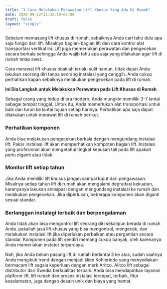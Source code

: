 ```yaml
---
title: "3 Cara Melakukan Perawatan Lift Khusus Yang Ada Di Rumah"
date: 2020-09-12T11:42:18+07:00
draft: false
layout: "single"
---
```


Sebelum memasang lift khusus di rumah, sebaiknya Anda cari tahu dulu apa saja fungsi dari lift. Misalnya bagian-bagian lift dan cara kontrol alat transportasi vertikal ini. Lift juga memerlukan perawatan dan pengecekan secara berkala sehingga Anda wajib tahu apa saja yang dilakukan agar lift di rumah tetap awet.

Cara merawat lift khusus tidaklah terlalu sulit namun, tidak dapat Anda lakukan seorang diri tanpa seorang instalasi yang canggih. Anda cukup perhatikan kapan sebaiknya melakukan pengecekan pada lift di rumah.

**Ini Dia Langkah untuk Melakukan Perawatan pada Lift Khusus di Rumah**

Sebagai orang yang hidup di era modern, Anda mungkin memiliki 3-7 lantai sebagai tempat tinggal. Untuk itu, Anda memerlukan alat transportasi untuk baik dan turun ke lantai tujuan setiap harinya. Perhatikan apa saja dapat dilakukan untuk merawat lift di rumah berikut.

### Perhatikan komponen

Anda bisa melakukan pengecekan berkala dengan mengundang instalasi lift. Pakar instalasi lift akan memperhatikan kompoten bagian lift. Instalasi yang profesional akan mengetahui tingkat keausan tali pada lift apakah perlu diganti atau tidak.

### Monitor lift setiap tahun

Jika Anda memiliki lift khusus jangan sampai luput dari pengawasan. Misalnya setiap tahun lift di rumah akan mengalami degradasi kekuatan, karenyanya lakukan antisipasi dengan mengundang instalasi ke rumah dan melakukan pengecekan. Jika diperlukan, beberapa komponen akan diganti sesuai standar.

### Berlanggan instalagi terbaik dan berpengalaman

Anda tidak akan bisa mengontrol lift seorang diri sekalipun berada di rumah Anda. pakailah jasa lift khusus yang bisa mengontrol, mengecek, dan melakukan instalasi lift jika diperlukan perbaikan atau pergantian secara standar. Komponen pada lift sendiri memang cukup banyak, oleh karenanya Anda memerlukan instator terpercaya.

Nah, jika Anda belum pasang lift di rumah berlantai 3 ke atas, sudah saatnya Anda mengikuti trend dengan menjadi klien Kohlerindo yang menyediakan bermacam lift segala keperluan dengan merk Aritco. Alitco lift sebagai distributor dari Swedia berkualitas terbaik. Anda bisa mendapatkan layanan platform lift, lift rumah dan proses instalasi tercepat, terbaik, fitur keselamatan, juga dengan desain unik dan biaya yang hemat.
